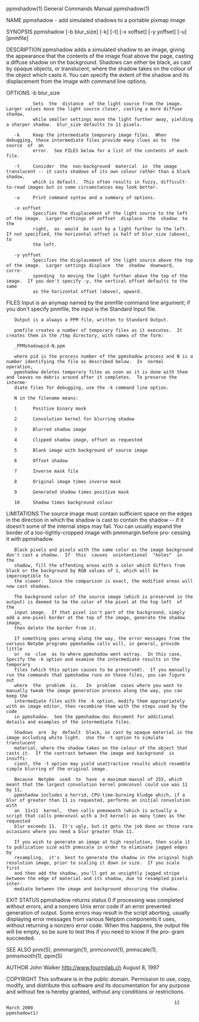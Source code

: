 ppmshadow(1)                                                  General Commands Manual                                                 ppmshadow(1)

NAME
       ppmshadow - add simulated shadows to a portable pixmap image

SYNOPSIS
       ppmshadow [-b blur_size] [-k] [-t] [-x xoffset] [-y yoffset] [-u] [pnmfile]

DESCRIPTION
       ppmshadow adds a simulated shadow to an image, giving the appearance that the contents of the image float above the page, casting a diffuse
       shadow on the background.  Shadows can either be black, as cast by opaque objects, or translucent, where the shadow takes on the colour  of
       the object which casts it.  You can specify the extent of the shadow and its displacement from the image with command line options.

OPTIONS
       -b blur_size

              Sets  the  distance  of the light source from the image.  Larger values move the light source closer, casting a more diffuse shadow,
              while smaller settings move the light further away, yielding a sharper shadow.  blur_size defaults to 11 pixels.

       -k     Keep the intermediate temporary image files.  When debugging, these intermediate files provide many clues as to  the  source  of  an
              error.  See FILES below for a list of the contents of each file.

       -t     Consider  the  non-background  material  in  the image translucent -- it casts shadows of its own colour rather than a black shadow,
              which is default.  This often results in fuzzy, difficult-to-read images but in some circumstances may look better.

       -u     Print command syntax and a summary of options.

       -x xoffset
              Specifies the displacement of the light source to the left of the image.  Larger settings of xoffset  displace  the  shadow  to  the
              right,  as  would  be cast by a light further to the left.  If not specified, the horizontal offset is half of blur_size (above), to
              the left.

       -y yoffset
              Specifies the displacement of the light source above the top of the image.  Larger settings displace  the  shadow  downward,  corre‐
              sponding  to moving the light further above the top of the image.  If you don't specify -y, the vertical offset defaults to the same
              as the horizontal offset (above), upward.

FILES
       Input is an anymap named by the pnmfile command line argument; if you don't specify pnmfile, the input is the Standard Input file.

       Output is a always a PPM file, written to Standard Output.

       pnmfile creates a number of temporary files as it executes.  It creates them in the /tmp directory, with names of the form:

       _PPMshadowpid-N.ppm

       where pid is the process number of the ppmshadow process and N is a number identifying the file as described below.  In  normal  operation,
       ppmshadow deletes temporary files as soon as it is done with them and leaves no debris around after it completes.  To preserve the interme‐
       diate files for debugging, use the -k command line option.

       N in the filename means:

       1      Positive binary mask

       2      Convolution kernel for blurring shadow

       3      Blurred shadow image

       4      Clipped shadow image, offset as requested

       5      Blank image with background of source image

       6      Offset shadow

       7      Inverse mask file

       8      Original image times inverse mask

       9      Generated shadow times positive mask

       10     Shadow times background colour

LIMITATIONS
       The source image must contain sufficient space on the edges in the direction in which the shadow is cast to contain the  shadow  --  if  it
       doesn't  some  of the internal steps may fail.  You can usually expand the border of a too-tightly-cropped image with pnmmargin before pro‐
       cessing it with ppmshadow.

       Black pixels and pixels with the same color as the image background don't cast a shadow.  If  this  causes  unintentional  "holes"  in  the
       shadow, fill the offending areas with a color which differs from black or the background by RGB values of 1, which will be imperceptible to
       the viewer.  Since the comparison is exact, the modified areas will now cast shadows.

       The background color of the source image (which is preserved in the output) is deemed to be the color of the pixel at the top left  of  the
       input image.  If that pixel isn't part of the background, simply add a one-pixel border at the top of the image, generate the shadow image,
       then delete the border from it.

       If something goes wrong along the way, the error messages from the various Netpbm programs ppmshadow calls will, in general, provide little
       or  no  clue  as to where ppmshadow went astray.  In this case, Specify the -k option and examine the intermediate results in the temporary
       files (which this option causes to be preserved).  If you manually run the commands that ppmshadow runs on these files, you can figure  out
       where  the  problem  is.   In  problem  cases where you want to manually tweak the image generation process along the way, you can keep the
       intermediate files with the -k option, modify them appropriately with an image editor, then recombine them with the steps used by the  code
       in ppmshadow.  See the ppmshadow.doc document for additional details and examples of the intermediate files.

       Shadows  are  by  default  black, as cast by opaque material in the image occluding white light.  Use the -t option to simulate translucent
       material, where the shadow takes on the colour of the object that casts it.  If the contrast between the image and background  is  insuffi‐
       cient, the -t option may yield unattractive results which resemble simple blurring of the original image.

       Because  Netpbm  used  to  have  a maximum maxval of 255, which meant that the largest convolution kernel pnmconvol could use was 11 by 11,
       ppmshadow includes a horrid, CPU-time-burning kludge which, if a blur of greater than 11 is requested, performs an initial convolution with
       an  11×11  kernel,  then calls pnmsmooth (which is actually a script that calls pnmconvol with a 3×3 kernel) as many times as the requested
       blur exceeds 11.  It's ugly, but it gets the job done on those rare occasions where you need a blur greater than 11.

       If you wish to generate an image at high resolution, then scale it to publication size with pnmscale in order to eliminate jagged edges  by
       resampling,  it's  best to generate the shadow in the original high resolution image, prior to scaling it down in size.  If you scale first
       and then add the shadow, you'll get an unsightly jagged stripe between the edge of material and its shadow, due to resampled pixels  inter‐
       mediate between the image and background obscuring the shadow.

EXIT STATUS
       ppmshadow  returns  status  0 if processing was completed without errors, and a nonzero Unix error code if an error prevented generation of
       output.  Some errors may result in the script aborting, usually displaying error messages from various Netpbm components it  uses,  without
       returning  a nonzero error code.  When this happens, the output file will be empty, so be sure to test this if you need to know if the pro‐
       gram succeeded.

SEE ALSO
       pnm(5), pnmmargin(1), pnmconvol(1), pnmscale(1), pnmsmooth(1), ppm(5)

AUTHOR
       John Walker <http://www.fourmilab.ch> August 8, 1997

COPYRIGHT
       This software is in the public domain.  Permission to use, copy, modify, and distribute this software and its documentation for any purpose
       and without fee is hereby granted, without any conditions or restrictions.

                                                                   12 March 2000                                                      ppmshadow(1)
